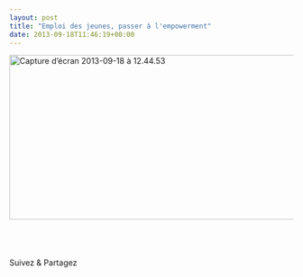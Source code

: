 ```yaml
---
layout: post
title: "Emploi des jeunes, passer à l'empowerment"
date: 2013-09-18T11:46:19+00:00
---
```

<div class="entry-content" itemprop="text">
<p><a href="http://lecercle.lesechos.fr/economie-societe/politique-eco-conjoncture/politique-economique/221143057/emploi-jeunes-passer-a-lem"><img class="alignleft size-full wp-image-2232" alt="Capture d’écran 2013-09-18 à 12.44.53" src="/juliecoudry/uploads/2013/09/Capture-d%E2%80%99%C3%A9cran-2013-09-18-%C3%A0-12.44.53.png" width="655" height="293" srcset="/juliecoudry/uploads/2013/09/Capture-d’écran-2013-09-18-à-12.44.53.png 655w, /juliecoudry/uploads/2013/09/Capture-d’écran-2013-09-18-à-12.44.53-300x134.png 300w" sizes="(max-width: 655px) 100vw, 655px"></a><br>
 <br>
 <br>
 </p>
<div class="sfsi_Sicons" style="width: 100%; display: inline-block; vertical-align: middle; text-align:left">
<div style="margin:0px 8px 0px 0px; line-height: 24px"><span>Suivez &amp; Partagez</span></div>
<div class="sfsi_socialwpr">
<div class="sf_fb" style="text-align:left;width:98px"><div class="fb-like" href="http://www.juliecoudry.com/2012-emploi-des-jeunes-passer-a-lempowerment/" width="180" send="false" showfaces="false" action="like" data-share="true" data-layout="button"></div></div>
<div class="sf_twiter" style="text-align:left;float:left;width:auto"><a href="http://twitter.com/share" data-count="none" class="sr-twitter-button twitter-share-button" lang="en" data-url="http://www.juliecoudry.com/2012-emploi-des-jeunes-passer-a-lempowerment/" data-text="2012 – « Emploi des jeunes, passer à l’empowerment »"></a></div>
</div>
</div>
<!--<rdf:RDF xmlns:rdf="http://www.w3.org/1999/02/22-rdf-syntax-ns#"
			xmlns:dc="http://purl.org/dc/elements/1.1/"
			xmlns:trackback="http://madskills.com/public/xml/rss/module/trackback/">
		<rdf:Description rdf:about="http://www.juliecoudry.com/2012-emploi-des-jeunes-passer-a-lempowerment/"
    dc:identifier="http://www.juliecoudry.com/2012-emploi-des-jeunes-passer-a-lempowerment/"
    dc:title="2012 &#8211; &laquo;&nbsp;Emploi des jeunes, passer à l&#8217;empowerment&nbsp;&raquo;"
    trackback:ping="http://www.juliecoudry.com/2012-emploi-des-jeunes-passer-a-lempowerment/trackback/" />
</rdf:RDF>-->
</div>

